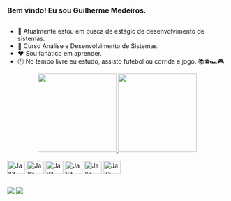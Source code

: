 ### Bem vindo! Eu sou Guilherme Medeiros. 

##


- 🔭 Atualmente estou em busca de estágio de desenvolvimento de sistemas.
- 🌱 Curso Análise e Desenvolvimento de Sistemas.
- ❤ Sou fanático em aprender.
- 🕘 No tempo livre eu estudo, assisto futebol ou corrida e jogo. 📚⚽🏎🎮

<div align="center">
  <a href="https://github.com/GuilhermeGardesh">
  <img height="180em" src="https://github-readme-stats.vercel.app/api?username=GuilhermeGardesh&show_icons=true&theme=dracula&include_all_commits=true&count_private=true"/>
  <img height="180em" src="https://github-readme-stats.vercel.app/api/top-langs/?username=GuilhermeGardesh&layout=compact&langs_count=7&theme=dracula"/>
</div>


<div style="display: inline_block"><br>

  <img align="center" alt="Java" height="30" width="40" src="https://cdn.jsdelivr.net/gh/devicons/devicon/icons/java/java-original-wordmark.svg" />
  <img align="center" alt="Java" height="30" width="40" src="https://cdn.jsdelivr.net/gh/devicons/devicon/icons/javascript/javascript-original.svg" />
  <img align="center" alt="Java" height="30" width="40" src="https://cdn.jsdelivr.net/gh/devicons/devicon/icons/spring/spring-original.svg" />
  <img align="center" alt="Java" height="30" width="40" src="https://cdn.jsdelivr.net/gh/devicons/devicon/icons/mysql/mysql-original.svg" />
  <img align="center" alt="Java" height="30" width="40" src="https://cdn.jsdelivr.net/gh/devicons/devicon/icons/html5/html5-original.svg" />
  <img align="center" alt="Java" height="30" width="40" src="https://cdn.jsdelivr.net/gh/devicons/devicon/icons/css3/css3-original.svg" />
  
</div>

##

<div> 
  <a href = "mailto:guil33310@gmail.com"><img src="https://img.shields.io/badge/Gmail-D14836?style=for-the-badge&logo=gmail&logoColor=white" target="_blank"></a>
  <a href="https://www.linkedin.com/in/guilherme-de-s-medeiros/" target="_blank"><img src="https://img.shields.io/badge/-LinkedIn-%230077B5?style=for-the-badge&logo=linkedin&logoColor=white" target="_blank"></a> 
</div>

